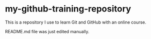 # my-github-training-repository
This is a repository I use to learn Git and GitHub with an online course.

README.md file was just edited manually.
